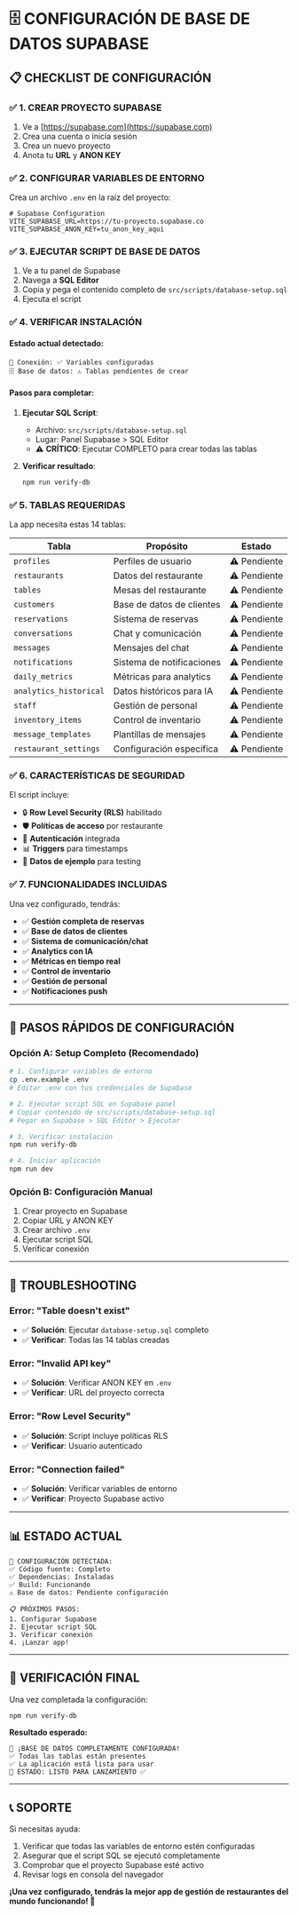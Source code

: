 # 🗄️ CONFIGURACIÓN DE BASE DE DATOS SUPABASE

## 📋 **CHECKLIST DE CONFIGURACIÓN**

### ✅ **1. CREAR PROYECTO SUPABASE**
1. Ve a [https://supabase.com](https://supabase.com)
2. Crea una cuenta o inicia sesión
3. Crea un nuevo proyecto
4. Anota tu **URL** y **ANON KEY**

### ✅ **2. CONFIGURAR VARIABLES DE ENTORNO**
Crea un archivo `.env` en la raíz del proyecto:

```env
# Supabase Configuration
VITE_SUPABASE_URL=https://tu-proyecto.supabase.co
VITE_SUPABASE_ANON_KEY=tu_anon_key_aqui
```

### ✅ **3. EJECUTAR SCRIPT DE BASE DE DATOS**
1. Ve a tu panel de Supabase
2. Navega a **SQL Editor**
3. Copia y pega el contenido completo de `src/scripts/database-setup.sql`
4. Ejecuta el script

### ✅ **4. VERIFICAR INSTALACIÓN**

#### **Estado actual detectado:**
```
📡 Conexión: ✅ Variables configuradas
🗄️ Base de datos: ⚠️ Tablas pendientes de crear
```

#### **Pasos para completar:**

1. **Ejecutar SQL Script**:
   - Archivo: `src/scripts/database-setup.sql`
   - Lugar: Panel Supabase > SQL Editor
   - ⚠️ **CRÍTICO**: Ejecutar COMPLETO para crear todas las tablas

2. **Verificar resultado**:
   ```bash
   npm run verify-db
   ```

### ✅ **5. TABLAS REQUERIDAS**

La app necesita estas 14 tablas:

| Tabla | Propósito | Estado |
|-------|-----------|--------|
| `profiles` | Perfiles de usuario | ⚠️ Pendiente |
| `restaurants` | Datos del restaurante | ⚠️ Pendiente |
| `tables` | Mesas del restaurante | ⚠️ Pendiente |
| `customers` | Base de datos de clientes | ⚠️ Pendiente |
| `reservations` | Sistema de reservas | ⚠️ Pendiente |
| `conversations` | Chat y comunicación | ⚠️ Pendiente |
| `messages` | Mensajes del chat | ⚠️ Pendiente |
| `notifications` | Sistema de notificaciones | ⚠️ Pendiente |
| `daily_metrics` | Métricas para analytics | ⚠️ Pendiente |
| `analytics_historical` | Datos históricos para IA | ⚠️ Pendiente |
| `staff` | Gestión de personal | ⚠️ Pendiente |
| `inventory_items` | Control de inventario | ⚠️ Pendiente |
| `message_templates` | Plantillas de mensajes | ⚠️ Pendiente |
| `restaurant_settings` | Configuración específica | ⚠️ Pendiente |

### ✅ **6. CARACTERÍSTICAS DE SEGURIDAD**

El script incluye:
- 🔒 **Row Level Security (RLS)** habilitado
- 🛡️ **Políticas de acceso** por restaurante
- 🔐 **Autenticación** integrada
- 📊 **Triggers** para timestamps
- 🎯 **Datos de ejemplo** para testing

### ✅ **7. FUNCIONALIDADES INCLUIDAS**

Una vez configurado, tendrás:
- ✅ **Gestión completa de reservas**
- ✅ **Base de datos de clientes**
- ✅ **Sistema de comunicación/chat**
- ✅ **Analytics con IA**
- ✅ **Métricas en tiempo real**
- ✅ **Control de inventario**
- ✅ **Gestión de personal**
- ✅ **Notificaciones push**

---

## 🚀 **PASOS RÁPIDOS DE CONFIGURACIÓN**

### **Opción A: Setup Completo (Recomendado)**
```bash
# 1. Configurar variables de entorno
cp .env.example .env
# Editar .env con tus credenciales de Supabase

# 2. Ejecutar script SQL en Supabase panel
# Copiar contenido de src/scripts/database-setup.sql
# Pegar en Supabase > SQL Editor > Ejecutar

# 3. Verificar instalación
npm run verify-db

# 4. Iniciar aplicación
npm run dev
```

### **Opción B: Configuración Manual**
1. Crear proyecto en Supabase
2. Copiar URL y ANON KEY
3. Crear archivo `.env`
4. Ejecutar script SQL
5. Verificar conexión

---

## 🔧 **TROUBLESHOOTING**

### **Error: "Table doesn't exist"**
- ✅ **Solución**: Ejecutar `database-setup.sql` completo
- ✅ **Verificar**: Todas las 14 tablas creadas

### **Error: "Invalid API key"**
- ✅ **Solución**: Verificar ANON KEY en `.env`
- ✅ **Verificar**: URL del proyecto correcta

### **Error: "Row Level Security"**
- ✅ **Solución**: Script incluye políticas RLS
- ✅ **Verificar**: Usuario autenticado

### **Error: "Connection failed"**
- ✅ **Solución**: Verificar variables de entorno
- ✅ **Verificar**: Proyecto Supabase activo

---

## 📊 **ESTADO ACTUAL**

```
🔧 CONFIGURACIÓN DETECTADA:
✅ Código fuente: Completo
✅ Dependencias: Instaladas
✅ Build: Funcionando
⚠️ Base de datos: Pendiente configuración

📋 PRÓXIMOS PASOS:
1. Configurar Supabase
2. Ejecutar script SQL
3. Verificar conexión
4. ¡Lanzar app!
```

---

## 🎯 **VERIFICACIÓN FINAL**

Una vez completada la configuración:

```bash
npm run verify-db
```

**Resultado esperado:**
```
🎉 ¡BASE DE DATOS COMPLETAMENTE CONFIGURADA!
✅ Todas las tablas están presentes
✅ La aplicación está lista para usar
🎯 ESTADO: LISTO PARA LANZAMIENTO ✅
```

---

## 📞 **SOPORTE**

Si necesitas ayuda:
1. Verificar que todas las variables de entorno estén configuradas
2. Asegurar que el script SQL se ejecutó completamente
3. Comprobar que el proyecto Supabase esté activo
4. Revisar logs en consola del navegador

**¡Una vez configurado, tendrás la mejor app de gestión de restaurantes del mundo funcionando! 🌟**
